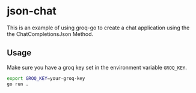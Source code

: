 # json-chat

This is an example of using groq-go to create a chat application using the the ChatCompletionsJson Method.

## Usage

Make sure you have a groq key set in the environment variable `GROQ_KEY`.

```bash
export GROQ_KEY=your-groq-key
go run .
```
